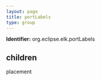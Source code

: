 ```yaml
---
layout: page
title: portLabels
type: group
---
```

**Identifier:** org.eclipse.elk.portLabels
## children

placement



